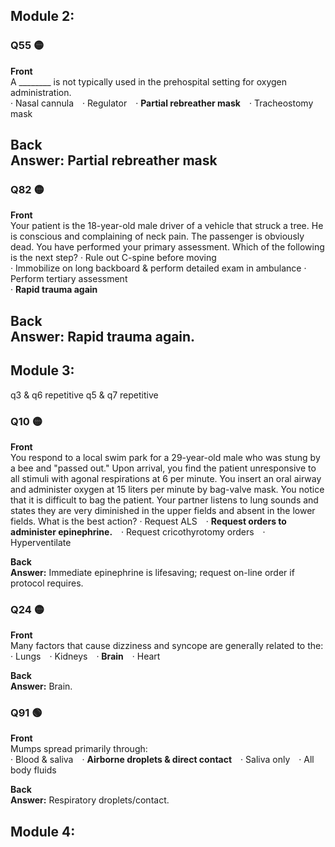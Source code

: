 ## Module 2:

### Q55 🟡  
**Front**  
A ________ is not typically used in the prehospital setting for oxygen administration.  
· Nasal cannula · Regulator · **Partial rebreather mask** · Tracheostomy mask  

**Back**  
**Answer:** Partial rebreather mask 
---

### Q82 🟡  
**Front**  
Your patient is the 18-year-old male driver of a vehicle that struck a tree. He is conscious and complaining of neck pain. The passenger is obviously dead. You have performed your primary assessment. Which of the following is the next step?
· Rule out C-spine before moving  
· Immobilize on long backboard & perform detailed exam in ambulance 
· Perform tertiary assessment  
· **Rapid trauma again**

**Back**  
**Answer:** Rapid trauma again.  
---

## Module 3:

q3 & q6 repetitive
q5 & q7 repetitive


### Q10 🟡  
**Front**  
You respond to a local swim park for a 29-year-old male who was stung by a bee and "passed out." Upon arrival, you find the patient unresponsive to all stimuli with agonal respirations at 6 per minute. You insert an oral airway and administer oxygen at 15 liters per minute by bag-valve mask. You notice that it is difficult to bag the patient. Your partner listens to lung sounds and states they are very diminished in the upper fields and absent in the lower fields. What is the best action? 
· Request ALS · **Request orders to administer epinephrine.** · Request cricothyrotomy orders · Hyperventilate  

**Back**  
**Answer:** Immediate epinephrine is lifesaving; request on-line order if protocol requires.  


### Q24 🟡  
**Front**  
Many factors that cause dizziness and syncope are generally related to the:
· Lungs · Kidneys · **Brain** · Heart 

**Back**  
**Answer:** Brain. 


### Q91 🟢  
**Front**  
Mumps spread primarily through:  
· Blood & saliva · **Airborne droplets & direct contact** · Saliva only · All body fluids  

**Back**  
**Answer:** Respiratory droplets/contact.  



## Module 4:




